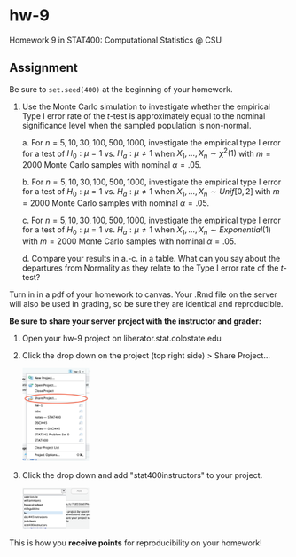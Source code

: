 # hw-9

Homework 9 in STAT400: Computational Statistics @ CSU

## Assignment

Be sure to `set.seed(400)` at the beginning of your homework.

1. Use the Monte Carlo simulation to investigate whether the empirical Type I error rate of the $t$-test is approximately equal to the nominal significance level when the sampled population is non-normal.

    a. For $n = 5, 10, 30, 100, 500, 1000$, investigate the empirical type I error for a test of $H_0: \mu = 1$ vs. $H_a: \mu \not= 1$ when $X_1, \dots, X_n \sim \chi^2(1)$ with $m = 2000$ Monte Carlo samples with nominal $\alpha = .05$.
    
    b. For $n = 5, 10, 30, 100, 500, 1000$, investigate the empirical type I error for a test of $H_0: \mu = 1$ vs. $H_a: \mu \not= 1$ when $X_1, \dots, X_n \sim Unif[0, 2]$ with $m = 2000$ Monte Carlo samples with nominal $\alpha = .05$.
    
    c. For $n = 5, 10, 30, 100, 500, 1000$, investigate the empirical type I error for a test of $H_0: \mu = 1$ vs. $H_a: \mu \not= 1$ when $X_1, \dots, X_n \sim Exponential(1)$ with $m = 2000$ Monte Carlo samples with nominal $\alpha = .05$.
    
    d. Compare your results in a.-c. in a table. What can you say about the departures from Normality as they relate to the Type I error rate of the $t$-test?


Turn in in a pdf of your homework to canvas. Your .Rmd file on the server will also be used in grading, so be sure they are identical and reproducible.

**Be sure to share your server project with the instructor and grader:**

1. Open your hw-9 project on liberator.stat.colostate.edu
2. Click the drop down on the project (top right side) > Share Project...
    
    <img src="share_project.png" alt="plot of chunk unnamed-chunk-1" width="25%" />
  
3. Click the drop down and add "stat400instructors" to your project.

    <img src="share_dropdown.png" alt="plot of chunk unnamed-chunk-2" width="25%" />

This is how you **receive points** for reproducibility on your homework!
